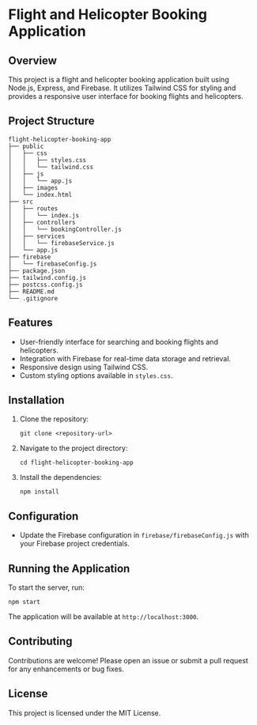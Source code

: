 # Flight and Helicopter Booking Application

## Overview
This project is a flight and helicopter booking application built using Node.js, Express, and Firebase. It utilizes Tailwind CSS for styling and provides a responsive user interface for booking flights and helicopters.

## Project Structure
```
flight-helicopter-booking-app
├── public
│   ├── css
│   │   ├── styles.css
│   │   └── tailwind.css
│   ├── js
│   │   └── app.js
│   ├── images
│   └── index.html
├── src
│   ├── routes
│   │   └── index.js
│   ├── controllers
│   │   └── bookingController.js
│   ├── services
│   │   └── firebaseService.js
│   └── app.js
├── firebase
│   └── firebaseConfig.js
├── package.json
├── tailwind.config.js
├── postcss.config.js
├── README.md
└── .gitignore
```

## Features
- User-friendly interface for searching and booking flights and helicopters.
- Integration with Firebase for real-time data storage and retrieval.
- Responsive design using Tailwind CSS.
- Custom styling options available in `styles.css`.

## Installation
1. Clone the repository:
   ```
   git clone <repository-url>
   ```
2. Navigate to the project directory:
   ```
   cd flight-helicopter-booking-app
   ```
3. Install the dependencies:
   ```
   npm install
   ```

## Configuration
- Update the Firebase configuration in `firebase/firebaseConfig.js` with your Firebase project credentials.

## Running the Application
To start the server, run:
```
npm start
```
The application will be available at `http://localhost:3000`.

## Contributing
Contributions are welcome! Please open an issue or submit a pull request for any enhancements or bug fixes.

## License
This project is licensed under the MIT License.